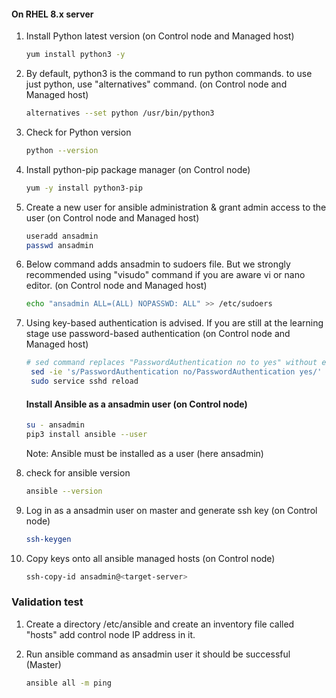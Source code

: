 #### On RHEL 8.x server

1. Install Python latest version  (on Control node and Managed host)
   ```sh 
   yum install python3 -y
   ```

1. By default, python3 is the command to run python commands. to use just python, use "alternatives" command.  (on Control node and Managed host)
   ```sh 
   alternatives --set python /usr/bin/python3
   ```

1. Check for Python version  
   ```sh 
   python --version
   ```
1. Install python-pip package manager  (on Control node)
   ```sh 
   yum -y install python3-pip
   ```

1. Create a new user for ansible administration & grant admin access to the user  (on Control node and Managed host)
   ```sh 
   useradd ansadmin
   passwd ansadmin
   ```
1. Below command adds ansadmin to sudoers file. But we strongly recommended using "visudo" command if you are aware vi or nano editor.  (on Control node and Managed host)
   ```sh
   echo "ansadmin ALL=(ALL) NOPASSWD: ALL" >> /etc/sudoers
   ```
1. Using key-based authentication is advised. If you are still at the learning stage use password-based authentication (on Control node and Managed host)
   ```sh 
   # sed command replaces "PasswordAuthentication no to yes" without editing file 
    sed -ie 's/PasswordAuthentication no/PasswordAuthentication yes/' /etc/ssh/sshd_config
    sudo service sshd reload
   ``` 

    #### Install Ansible as a ansadmin user (on Control node)
   ```sh 
   su - ansadmin
   pip3 install ansible --user
   ``` 
      Note: Ansible must be installed as a user (here ansadmin)
1. check for ansible version 
   ```sh
   ansible --version
   ```

1. Log in as a ansadmin user on master and generate ssh key (on Control node)
   ```sh 
   ssh-keygen
   ```
1. Copy keys onto all ansible managed hosts (on Control node)
   ```sh 
   ssh-copy-id ansadmin@<target-server>
   ```
### Validation test

1. Create a directory /etc/ansible and create an inventory file called "hosts" add control node IP address in it. 
   
1. Run ansible command as ansadmin user it should be successful (Master)
   ```sh 
   ansible all -m ping
   ```
